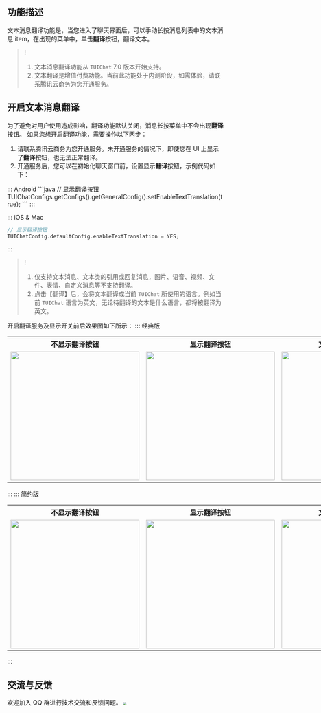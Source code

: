 ## 功能描述
文本消息翻译功能是，当您进入了聊天界面后，可以手动长按消息列表中的文本消息 item，在出现的菜单中，单击**翻译**按钮，翻译文本。

> ! 
> 1. 文本消息翻译功能从 `TUIChat` 7.0 版本开始支持。
> 2. 文本翻译是增值付费功能。当前此功能处于内测阶段，如需体验，请联系腾讯云商务为您开通服务。

## 开启文本消息翻译

为了避免对用户使用造成影响，翻译功能默认关闭，消息长按菜单中不会出现**翻译**按钮。
如果您想开启翻译功能，需要操作以下两步：
1. 请联系腾讯云商务为您开通服务。未开通服务的情况下，即使您在 UI 上显示了**翻译**按钮，也无法正常翻译。
2. 开通服务后，您可以在初始化聊天窗口前，设置显示**翻译**按钮，示例代码如下：

<dx-tabs>
::: Android
```java
// 显示翻译按钮
TUIChatConfigs.getConfigs().getGeneralConfig().setEnableTextTranslation(true);
```
:::

::: iOS & Mac
```objectivec
// 显示翻译按钮
TUIChatConfig.defaultConfig.enableTextTranslation = YES;
```
:::
</dx-tabs>

> ! 
> 1. 仅支持文本消息、文本类的引用或回复消息，图片、语音、视频、文件、表情、自定义消息等不支持翻译。
> 2. 点击【翻译】后，会将文本翻译成当前 `TUIChat` 所使用的语言。例如当前 `TUIChat` 语言为英文，无论待翻译的文本是什么语言，都将被翻译为英文。

开启翻译服务及显示开关前后效果图如下所示：
<dx-tabs>
::: 经典版
<table style="text-align:center;vertical-align:middle;width: 900px">
  <tr>
    <th style="text-align:center;" width="300px">不显示翻译按钮</th>
    <th style="text-align:center;" width="300px">显示翻译按钮</th>
    <th style="text-align:center;" width="300px">文本消息翻译效果</th>
  </tr>
  <tr>
    <td><img style="width:300px" src="https://qcloudimg.tencent-cloud.cn/raw/40aca3017ba3f3411a5f2bc36ecb8ed2.jpg"/></td>
    <td><img style="width:300px" src="https://qcloudimg.tencent-cloud.cn/raw/884c85df9522e7b0dced250b76272b4e.jpg"/></td>
    <td><img style="width:300px" src="https://qcloudimg.tencent-cloud.cn/raw/a1761965731473f12e62f10238b5c989.jpg"/></td>
	 </tr>
</table>
:::
::: 简约版
<table style="text-align:center;vertical-align:middle;width: 900px">
  <tr>
    <th style="text-align:center;" width="300px">不显示翻译按钮</th>
    <th style="text-align:center;" width="300px">显示翻译按钮</th>
    <th style="text-align:center;" width="300px">文本消息翻译效果</th>
  </tr>
  <tr>
    <td><img style="width:300px" src="https://qcloudimg.tencent-cloud.cn/raw/1b440a16a852d0cc2a9878d49da96d5f.jpg"/></td>
    <td><img style="width:300px" src="https://qcloudimg.tencent-cloud.cn/raw/e80da5a3e10967329c6334bf798053f9.jpg"/></td>
    <td><img style="width:300px" src="https://qcloudimg.tencent-cloud.cn/raw/4387ad821803260c15ad65de770560ed.jpg"/></td>
	 </tr>
</table>
:::
</dx-tabs>

## 交流与反馈[](id:feedback)
欢迎加入 QQ 群进行技术交流和反馈问题。
<img src="https://im.sdk.qcloud.com/tools/resource/officialwebsite/pictures/doc_tuikit_qq_group.jpg" style="zoom:40%;"/>
